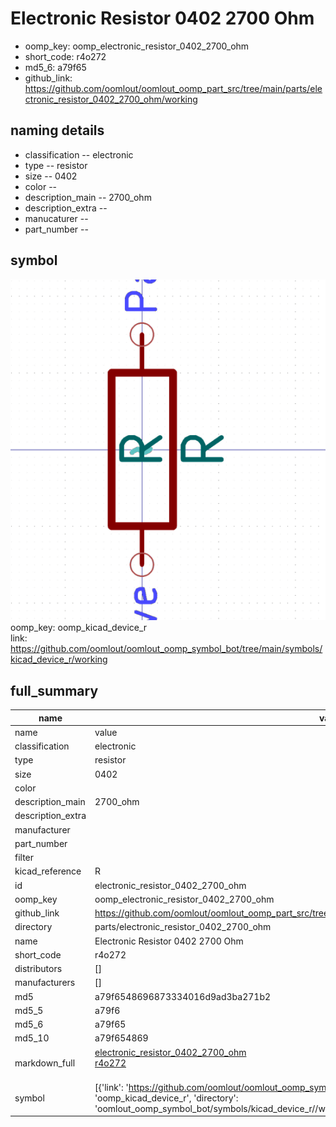 # Electronic Resistor 0402 2700 Ohm

  
* oomp_key: oomp_electronic_resistor_0402_2700_ohm 
* short_code: r4o272
* md5_6: a79f65  
* github_link: https://github.com/oomlout/oomlout_oomp_part_src/tree/main/parts/electronic_resistor_0402_2700_ohm/working  
## naming details
* classification -- electronic
* type -- resistor
* size -- 0402
* color -- 
* description_main -- 2700_ohm
* description_extra -- 
* manucaturer -- 
* part_number -- 



## symbol

![](symbol/0/working/working_600.png)  
oomp_key: oomp_kicad_device_r  
link: https://github.com/oomlout/oomlout_oomp_symbol_bot/tree/main/symbols/kicad_device_r/working  


## full_summary
| name | value | 
| --- | --- | 
| name | value | 
| classification | electronic | 
| type | resistor | 
| size | 0402 | 
| color |  | 
| description_main | 2700_ohm | 
| description_extra |  | 
| manufacturer |  | 
| part_number |  | 
| filter |  | 
| kicad_reference | R | 
| id | electronic_resistor_0402_2700_ohm | 
| oomp_key | oomp_electronic_resistor_0402_2700_ohm | 
| github_link | https://github.com/oomlout/oomlout_oomp_part_src/tree/main/parts/electronic_resistor_0402_2700_ohm/working | 
| directory | parts/electronic_resistor_0402_2700_ohm | 
| name | Electronic Resistor 0402 2700 Ohm | 
| short_code | r4o272 | 
| distributors | [] | 
| manufacturers | [] | 
| md5 | a79f6548696873334016d9ad3ba271b2 | 
| md5_5 | a79f6 | 
| md5_6 | a79f65 | 
| md5_10 | a79f654869 | 
| markdown_full | [electronic_resistor_0402_2700_ohm](https://github.com/oomlout/oomlout_oomp_part_src/tree/main/parts/electronic_resistor_0402_2700_ohm/working)<br>[r4o272](https://github.com/oomlout/oomlout_oomp_part_src/tree/main/parts/electronic_resistor_0402_2700_ohm/working)<br><br> | 
| symbol | [{'link': 'https://github.com/oomlout/oomlout_oomp_symbol_bot/tree/main/symbols/kicad_device_r', 'oomp_key': 'oomp_kicad_device_r', 'directory': 'oomlout_oomp_symbol_bot/symbols/kicad_device_r//working/working.kicad_sym'}] | 
